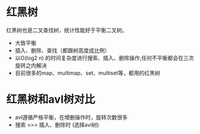 # 红黑树 
红黑树也是二叉查找树，统计性能好于平衡二叉树。
-   大致平衡
-   插入、删除、查找（都跟树高度成比例）
-   以O(log2 n) 的时间复杂度进行搜索、插入、删除操作,任何不平衡都会在三次旋转之内解决
-   目前很多的map、multimap、set、multiset等，都用的红黑树

# 红黑树和avl树对比
-   avl遵循严格平衡，在增删操作时，旋转次数很多
-   搜索  >>> 插入、删除时 (选择avl树)

